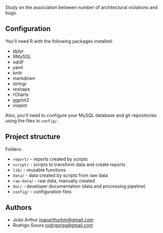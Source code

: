 Study on the association between number of architectural violations and bugs.

## Configuration

You'll need R with the following packages installed:

* dplyr
* RMySQL
* sqldf
* yaml
* knitr
* markdown
* stringr
* reshape
* rCharts
* ggplot2
* vioplot

Also, you'll need to configure your MySQL database and git repositories using the files in `config/`.

## Project structure

Folders:

* `report/` - reports created by scripts
* `script/` - scripts to transform data and create reports
* `lib/` - reusable functions
* `data/` - data created by scripts from raw data
* `raw-data/` - raw data, manually created
* `doc/` - developer documentation (data and processing pipeline)
* `config/` - configuration files

## Authors

* João Arthur <joaoarthurbm@gmail.com>
* Rodrigo Souza <rodrigorgs@gmail.com>
